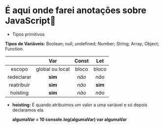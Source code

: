 # É aqui onde farei anotações sobre JavaScript:baby_chick:

- Tipos primitivos

**Tipos de Variáveis:**  Boolean; null; undefined; Number; String; Array; Object; Function.



|            |       Var       | Const |   Let   |
| :--------: | :-------------: | :---: | :-----: |
|   escopo   | global ou local | bloco |  bloco  |
| redeclarar |     **sim**     | _não_ |  _não_  |
| reatribuir |     **sim**     | _não_ | **sim** |
|  hoisting  |     **sim**     | _não_ |  _não_  |



- **hoisting:** É quando atribuimos um valor a uma variável e só depois declaramos ela.

  

  **algumaVar = 10
  console.log(algumaVar)
  var algumaVar**
  
  
  
  

  

  

  

  
  
  

